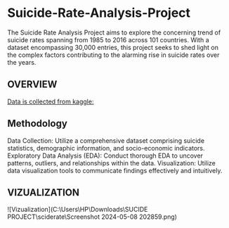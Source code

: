 # Suicide-Rate-Analysis-Project
The Suicide Rate Analysis Project aims to explore the concerning trend of suicide rates spanning from 1985 to 2016 across 101 countries. With a dataset encompassing 30,000 entries, this project seeks to shed light on the complex factors contributing to the alarming rise in suicide rates over the years.

## OVERVIEW
[Data is collected from kaggle: ](https://www.kaggle.com/datasets/russellyates88/suicide-rates-overview-1985-to-2016)

## Methodology
Data Collection: Utilize a comprehensive dataset comprising suicide statistics, demographic information, and socio-economic indicators.
Exploratory Data Analysis (EDA): Conduct thorough EDA to uncover patterns, outliers, and relationships within the data.
Visualization: Utilize data visualization tools to communicate findings effectively and intuitively.

## VIZUALIZATION
![Vizualization](C:\Users\HP\Downloads\SUCIDE PROJECT\sciderate\Screenshot 2024-05-08 202859.png)
